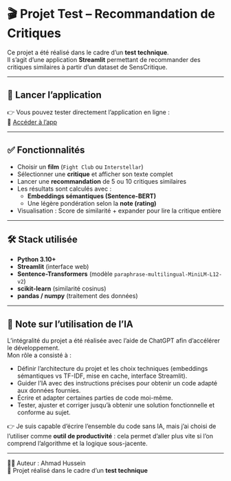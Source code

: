 # 🎬 Projet Test – Recommandation de Critiques  

Ce projet a été réalisé dans le cadre d’un **test technique**.  
Il s’agit d’une application **Streamlit** permettant de recommander des critiques similaires à partir d’un dataset de SensCritique.  

---

## 🚀 Lancer l’application  

👉 Vous pouvez tester directement l’application en ligne :  
🔗 [Accéder à l’app](https://senscritique-project.streamlit.app)  

---

## ✅ Fonctionnalités  

- Choisir un **film** (`Fight Club` ou `Interstellar`)  
- Sélectionner une **critique** et afficher son texte complet  
- Lancer une **recommandation** de 5 ou 10 critiques similaires  
- Les résultats sont calculés avec :  
  - **Embeddings sémantiques (Sentence-BERT)**  
  - Une légère pondération selon la **note (rating)**  
- Visualisation : Score de similarité + expander pour lire la critique entière

---

## 🛠️ Stack utilisée  

- **Python 3.10+**  
- **Streamlit** (interface web)  
- **Sentence-Transformers** (modèle `paraphrase-multilingual-MiniLM-L12-v2`)  
- **scikit-learn** (similarité cosinus)  
- **pandas / numpy** (traitement des données)  

---

## 🤖 Note sur l’utilisation de l’IA  

L’intégralité du projet a été réalisée avec l’aide de ChatGPT afin d’accélérer le développement.  
Mon rôle a consisté à :  
- Définir l’architecture du projet et les choix techniques (embeddings sémantiques vs TF-IDF, mise en cache, interface Streamlit).  
- Guider l’IA avec des instructions précises pour obtenir un code adapté aux données fournies.  
- Écrire et adapter certaines parties de code moi-même.  
- Tester, ajuster et corriger jusqu’à obtenir une solution fonctionnelle et conforme au sujet.  

👉 Je suis capable d’écrire l’ensemble du code sans IA, mais j’ai choisi de l’utiliser comme **outil de productivité** : cela permet d’aller plus vite si l’on comprend l’algorithme et la logique sous-jacente.    

---

👨‍💻 Auteur : Ahmad Hussein  
📅 Projet réalisé dans le cadre d’un **test technique**

